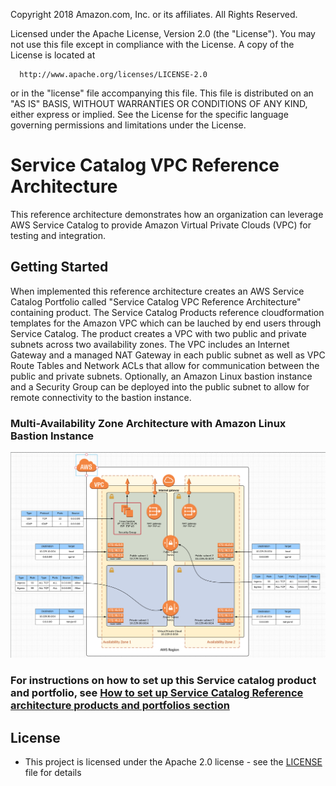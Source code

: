 Copyright 2018 Amazon.com, Inc. or its affiliates. All Rights Reserved.
  
  Licensed under the Apache License, Version 2.0 (the "License").
  You may not use this file except in compliance with the License.
  A copy of the License is located at
  
      http://www.apache.org/licenses/LICENSE-2.0
  
  or in the "license" file accompanying this file. This file is distributed 
  on an "AS IS" BASIS, WITHOUT WARRANTIES OR CONDITIONS OF ANY KIND, either 
  express or implied. See the License for the specific language governing 
  permissions and limitations under the License.


# Service Catalog VPC Reference Architecture

This reference architecture demonstrates how an organization can leverage AWS Service Catalog to provide Amazon Virtual Private Clouds (VPC) for testing and integration.  

## Getting Started

When implemented this reference architecture creates an AWS Service Catalog Portfolio called "Service Catalog VPC Reference Architecture" containing product.  The Service Catalog Products reference cloudformation templates for the Amazon VPC which can be lauched by end users through Service Catalog.  The product creates a VPC with two public and private subnets across two availability zones.  The VPC includes an Internet Gateway and a managed NAT Gateway in each public subnet as well as VPC Route Tables and Network ACLs that allow for communication between the public and private subnets.  Optionally, an Amazon Linux bastion instance and a Security Group can be deployed into the public subnet to allow for remote connectivity to the bastion instance.

### Multi-Availability Zone Architecture with Amazon Linux Bastion Instance

![sc-vpc-ra-architecture-multi-az.png](sc-vpc-ra-architecture-multi-az.png)

### For instructions on how to set up this Service catalog product and portfolio, see [How to set up Service Catalog Reference architecture products and portfolios section](https://github.com/aws-samples/aws-service-catalog-reference-architectures)

## License

* This project is licensed under the Apache 2.0 license - see the [LICENSE](LICENSE) file for details
